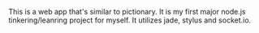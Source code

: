 This is a web app that's similar to pictionary. It is my first major node.js tinkering/leanring project for myself. It utilizes jade, stylus and socket.io.